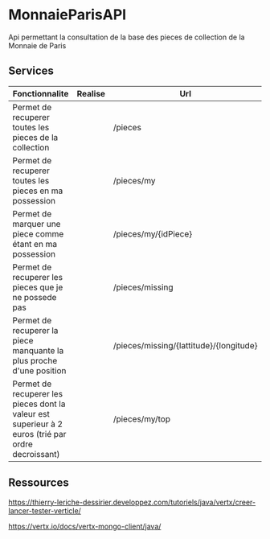 # MonnaieParisAPI

Api permettant la consultation de la base des pieces de collection de la Monnaie de Paris

## Services


| Fonctionnalite  | Realise | Url |
| ------------- | ------------- |  ------------- | 
| Permet de recuperer toutes les pieces de la collection | | /pieces |
| Permet de recuperer toutes les pieces en ma possession | | /pieces/my |
| Permet de marquer une piece comme étant en ma possession | | /pieces/my/{idPiece} |
| Permet de recuperer les pieces que je ne possede pas | | /pieces/missing |
| Permet de recuperer la piece manquante la plus proche d'une position | | /pieces/missing/{lattitude}/{longitude} |
| Permet de recuperer les pieces dont la valeur est superieur à 2 euros (trié par ordre decroissant) | | /pieces/my/top |


## Ressources

https://thierry-leriche-dessirier.developpez.com/tutoriels/java/vertx/creer-lancer-tester-verticle/

https://vertx.io/docs/vertx-mongo-client/java/



















